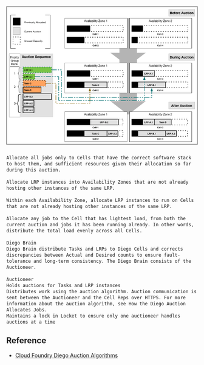 
# ![Cloud Foundry Deigo Auction Algorithms](../img/diego-auction-process.png)

```
Allocate all jobs only to Cells that have the correct software stack to host them, and sufficient resources given their allocation so far during this auction.

Allocate LRP instances into Availability Zones that are not already hosting other instances of the same LRP.

Within each Availability Zone, allocate LRP instances to run on Cells that are not already hosting other instances of the same LRP.

Allocate any job to the Cell that has lightest load, from both the current auction and jobs it has been running already. In other words, distribute the total load evenly across all Cells.

Diego Brain
Diego Brain distribute Tasks and LRPs to Diego Cells and corrects discrepancies between Actual and Desired counts to ensure fault-tolerance and long-term consistency. The Diego Brain consists of the Auctioneer.

Auctioneer 
Holds auctions for Tasks and LRP instances
Distributes work using the auction algorithm. Auction communication is sent between the Auctioneer and the Cell Reps over HTTPS. For more information about the auction algorithm, see How the Diego Auction Allocates Jobs.
Maintains a lock in Locket to ensure only one auctioneer handles auctions at a time
```

## Reference

- [Cloud Foundry Diego Auction Algorithms](https://docs.cloudfoundry.org/concepts/diego/diego-auction.html)
